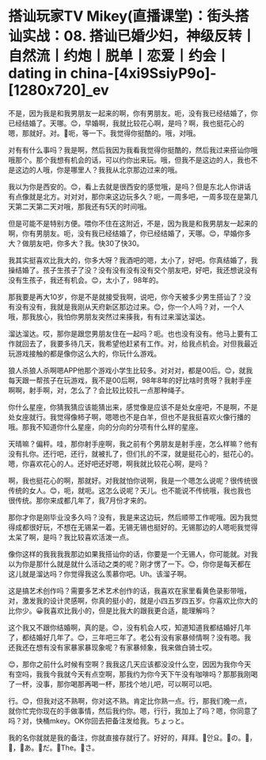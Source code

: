 # 搭讪玩家TV  Mikey(直播课堂)：街头搭讪实战：08. 搭讪已婚少妇，神级反转丨自然流丨约炮丨脱单丨恋爱丨约会丨dating in china-[4xi9SsiyP9o]-[1280x720]_ev

不是，因为我是和我男朋友一起来的啊，你有男朋友。呃，没有我已经结婚了，你已经结婚了。天哪。😊，早婚啊，我就比较花心啊，是吗？啊，我也挺花心的嗯，那就好。对。🎼呃，等一下。我觉得你挺酷的。哦，对哦。

对有有什么事吗？我是啊，然后我因为我看我觉得你挺酷的，然后我过来搭讪你哦哦那个。那个我想有机会的话，可以约你出来玩。哦，但我不是这边的人，我也不是这边的人哦，你是哪里人？我我从北京那边过来的哦。

我以为你是西安的。😊，看上去就是很西安的感觉哦，是吗？但是东北人你讲话有点像就是北方。对对对，那你来这边玩多久？呃，一周多吧，一周多现在是第几天第二天第二天对哦，那我还有5天的时间哦。

但是可能不是特别方便。喂你不住在这附近，不是，因为我是和我男朋友一起来的啊，你有男朋友。呃，没有我已经结婚了，你已经结婚了，天哪。😊，早婚你多大？做朋友吧，你多大？我。快30了快30。

我其实挺喜欢比我大的，你多大呀？我酒吧的嗯，太小了，好吧。你真结婚了，我操结婚了。孩子生孩子了没？没有没有没有没有交个朋友吧，好吧，我还想说没有没有生孩子，我还有机会。😊，太小了，98年的。

那我要是再大10岁，你是不是就接受我啊，说吧，你今天被多少男生搭讪了？没有没有没有，我就是我刚从天府新区那边过来。😊，你一个人吗？对，一个人哦，那我放心，我怕你男朋友突然过来揍我，有有过来溜达溜达。

溜达溜达。哎，那你是跟您男朋友住在一起吗？呃。也也没有没有。他马上要有工作就回去了，我要多待几天，我希望他赶紧有工作。对，给我点机会。对但我最近玩游戏接触的都是像你这么大的，你玩什么游戏。

狼人杀狼人杀啊嗯APP他那个游戏小学生比较多。对对对，都是00后。😊，就我每天跟一帮孩子在玩游戏，我不是00后啊，98年8年的好比啥时贵呀？我射手座啊啊，射手啊，对，怎么了？会比较比较扎一点那种绳子。

你什么星座，你猜我猜应该能猜出来，感觉像是应该不是处女座吧，不是啊，不是处女座就行。我觉得像柿子啊，嗯嗯也不是白羊，但也不是我挺喜欢火像行播的哦。那我不知道你什么星座，向的分向的分项有什么样的星座。

天晴嘛？偏秤。哇，那你射手座啊，我之前有个男朋友是射手座，怎么样嘛？他有没有扎你。还行吧，还行，就被扎了，但们扎的不深，就是挺花心的，挺花心的。嗯，你喜欢花心的人。还好吧还好嗯，啊我就比较花心啊，是吗？

啊，我也挺花心的啊，那就好。对我就怕你说啊，我是一个嗯怎么说呢？很传统很传统的女人。😊，呃，就呃。这怎么说呢？天儿。也不能说不传统哦，我也我也很传统。那你来成都几年了，我7月份才来的。

那你才你是刚毕业没多久吗？没有，我是来这边玩，然后顺带工作呢哦。因为我觉得成都很好玩，不想在无锡呆一着。无锡无锡也挺好的。无锡那边的人嗯呃我觉得太呆了啊，是吗？我比较喜欢活泼一点。

像你这样的我我我我那边如果我搭讪你的话，你要是一个无锡人，你可能就。对我以为你是那什么就是就什么活动之类的呢？刚才愣了一下。😊，你你是每天都在这儿就是溜达吗？你觉得我这么羡慕你吧。Uh。该溜子啊。

这是搞艺术创作吗？需要多艺术艺术创作的话，我喜欢在家里看黄色录影带哦，对，激发我的设计灵感啊，你真的挺小的，就是小四五岁四五岁。你喜欢比你大的比你少。😀我喜欢比我小的，但是比我大的跟我更合适，能理解吗？

这个我又不跟你结婚啊，真的是。😊，没有机会人哎，知道知道我都结婚好几年了，都结婚好几年了。😊，三年吧三年了。老公有没有家暴倾情啊？没有嗯。我还我还在想有没有家暴家暴现象呢？有家暴倾象，我来做白骑士哎。

😊，那你之前什么时候有空啊？我我这几天应该都没没什么空，因因为我你今天有空吗，我我今我就今天有点空啊，那我约为你今天下午没有咖啡吗？那那我刚喝了一杯，没事，那你喝那再喝一杯，那找个地儿吧，可以啊可以吧。

行。😊，但我对这不熟啊，你对这不熟。肯定比你熟一点。行，那我们晚一点，就你忙完你现在的手做事情，然后我约你。嗯，行行，我加上了吗？嗯，你同意了吗？对，快桶mkey。OK你回去把备注发给我。ちょっと。

我的名你就就是我的备注，你就直接存就行了。好好的，拜拜。🎼안요。🎼の。🎼，🎼，🎼あ。🎼だ。🎼The。🎼さ。

